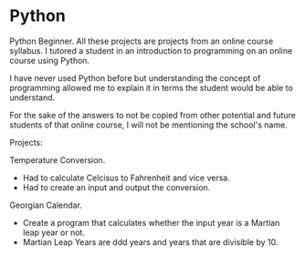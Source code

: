 # Python
Python Beginner. All these projects are projects from an online course syllabus. 
I tutored a student in an introduction to programming on an online course using Python.

I have never used Python before but understanding the concept of programming allowed me 
to explain it in terms the student would be able to understand.

For the sake of the answers to not be copied from other potential and future students of 
that online course, I will not be mentioning the school's name.

Projects:

Temperature Conversion.
  - Had to calculate Celcisus to Fahrenheit and vice versa.
  - Had to create an input and output the conversion. 
  
Georgian Calendar.
  - Create a program that calculates whether the input year is a Martian leap year or not.
  - Martian Leap Years are ddd years and years that are divisible by 10.
